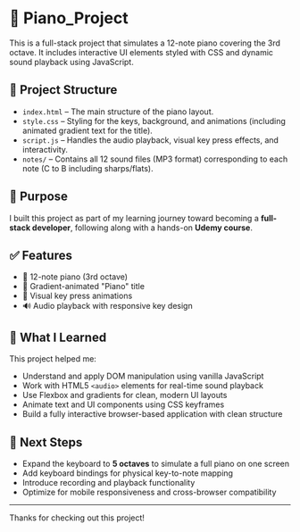 # 🎹 Piano_Project

This is a full-stack project that simulates a 12-note piano covering the 3rd octave. It includes interactive UI elements styled with CSS and dynamic sound playback using JavaScript.

## 📁 Project Structure

- `index.html` – The main structure of the piano layout.
- `style.css` – Styling for the keys, background, and animations (including animated gradient text for the title).
- `script.js` – Handles the audio playback, visual key press effects, and interactivity.
- `notes/` – Contains all 12 sound files (MP3 format) corresponding to each note (C to B including sharps/flats).

## 🎯 Purpose

I built this project as part of my learning journey toward becoming a **full-stack developer**, following along with a hands-on **Udemy course**.

## ✅ Features

- 🎼 12-note piano (3rd octave)
- 🎨 Gradient-animated "Piano" title
- 🎹 Visual key press animations
- 🔊 Audio playback with responsive key design

## 🚀 What I Learned

This project helped me:
- Understand and apply DOM manipulation using vanilla JavaScript
- Work with HTML5 `<audio>` elements for real-time sound playback
- Use Flexbox and gradients for clean, modern UI layouts
- Animate text and UI components using CSS keyframes
- Build a fully interactive browser-based application with clean structure

## 📌 Next Steps

- Expand the keyboard to **5 octaves** to simulate a full piano on one screen
- Add keyboard bindings for physical key-to-note mapping
- Introduce recording and playback functionality
- Optimize for mobile responsiveness and cross-browser compatibility

---

Thanks for checking out this project!
